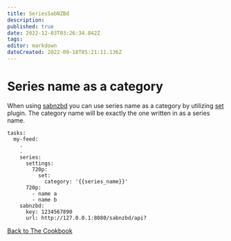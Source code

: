 ```yaml
---
title: SeriesSabNZBd
description: 
published: true
date: 2022-12-03T03:26:34.842Z
tags: 
editor: markdown
dateCreated: 2022-09-18T05:21:11.136Z
---
```


# Series name as a category
When using [sabnzbd](/Plugins/sabnzbd) you can use series name as a category by utilizing [set](/Plugins/set) plugin. The category name will be exactly the one written in as a series name.

```
tasks:
  my-feed:
    .
    .
    series:
      settings:
        720p:
          set:
            category: '{{series_name}}'
      720p:
        - name a
        - name b
    sabnzbd:
      key: 1234567890
      url: http://127.0.0.1:8080/sabnzbd/api?
```

[Back to The Cookbook](/Cookbook)
